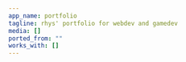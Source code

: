 ```yaml
---
app_name: portfolio
tagline: rhys' portfolio for webdev and gamedev
media: []
ported_from: ""
works_with: []
---
```




